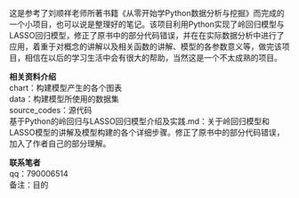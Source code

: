 这是参考了刘顺祥老师所著书籍《从零开始学Python数据分析与挖掘》而完成的一个小项目，也可以说是整理好的笔记。该项目利用Python实现了岭回归模型与LASSO回归模型，修正了原书中的部分代码错误，并在在实际数据分析中进行了应用，着重于对概念的讲解以及相关函数的讲解、模型的各参数意义等，做完该项目，相信在以后的学习生活中会有很大的帮助，当然这是一个不太成熟的项目。

**相关资料介绍**  
chart：构建模型产生的各个图表  
data：构建模型所使用的数据集  
source_codes：源代码  
基于Python的岭回归与LASSO回归模型介绍及实践.md：关于岭回归模型和LASSO模型的讲解及模型构建的各个详细步骤。修正了原书中的部分代码错误，加入了作者自己的部分理解。  

**联系笔者**  
qq：790006514  
备注：目的